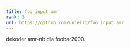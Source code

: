 ```yaml
---
title: foo_input_amr
rank: 3
url: https://github.com/unjello/foo_input_amr
---
```

dekoder amr-nb dla foobar2000.
